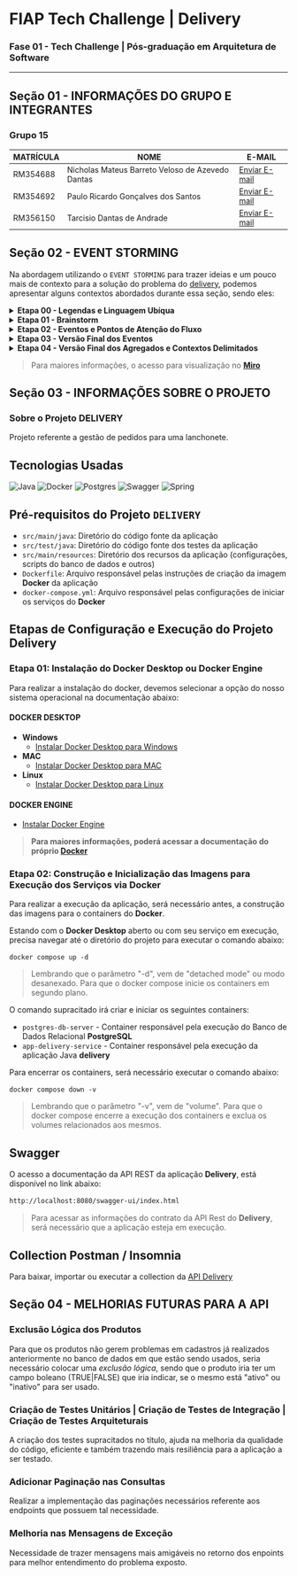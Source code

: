 #  FIAP Tech Challenge | Delivery

### Fase 01 - Tech Challenge | Pós-graduação em Arquitetura de Software

----

## Seção 01 - INFORMAÇÕES DO GRUPO E INTEGRANTES

### Grupo 15

| MATRÍCULA | NOME                                             | E-MAIL                                                       |
|-----------|--------------------------------------------------|--------------------------------------------------------------|
| RM354688  | Nicholas Mateus Barreto Veloso de Azevedo Dantas | [Enviar E-mail](mailto:nicholas.mateus@gmail.com)            |
| RM354692  | Paulo Ricardo Gonçalves dos Santos               | [Enviar E-mail](mailto:pricardo.ti@gmail.com)                |
| RM356150  | Tarcisio Dantas de Andrade                       | [Enviar E-mail](mailto:tarcisiodantas_deandrade@hotmail.com) |

## Seção 02 - EVENT STORMING

Na abordagem utilizando o ```EVENT STORMING``` para trazer ideias e um pouco mais de contexto para a solução do problema
do [delivery](./docs/contexto/delivery-tech-challenge-fiap.md), podemos apresentar alguns contextos abordados durante
essa seção, sendo eles:

<details>
<summary>  <b>Etapa 00 - Legendas e Linguagem Ubíqua</b> </summary>

![Legendas](docs/images/etapa-00_legendas.svg)
![Linguagem Ubíqua](docs/images/etapa-00_linguagem-ubiqua.svg)

</details>

<details>
<summary>  <b>Etapa 01 - Brainstorm</b> </summary>

![Brainstorm](docs/images/etapa-01_brainstorm.svg)

</details>

<details>
<summary>  <b>Etapa 02 - Eventos e Pontos de Atenção do Fluxo</b> </summary>

![Eventos e Pontos de Atenção](docs/images/etapa-02_eventos-e-pontos-de-atencao.svg)

</details>

<details>
<summary>  <b>Etapa 03 - Versão Final dos Eventos</b> </summary>

![Versão Final dos Eventos](docs/images/etapa-03_versao-final-eventos.svg)

</details>

<details>
<summary>  <b>Etapa 04 - Versão Final dos Agregados e Contextos Delimitados</b> </summary>

![Versão Final dos Agregados e Contextos Delimitados](docs/images/etapa-04_versao-final-agregados-e-contextos-delimitados.svg)

</details>

> Para maiores informações, o acesso para visualização no **[Miro](https://encurtador.com.br/1XQOW)**

## Seção 03 - INFORMAÇÕES SOBRE O PROJETO

### Sobre o Projeto DELIVERY

Projeto referente a gestão de pedidos para uma lanchonete.

## Tecnologias Usadas

![Java](https://img.shields.io/badge/java_22-%23ED8B00.svg?style=for-the-badge&logo=openjdk&logoColor=white)
![Docker](https://img.shields.io/badge/docker-%230db7ed.svg?style=for-the-badge&logo=docker&logoColor=white)
![Postgres](https://img.shields.io/badge/postgres-%23316192.svg?style=for-the-badge&logo=postgresql&logoColor=white)
![Swagger](https://img.shields.io/badge/-Swagger-%23Clojure?style=for-the-badge&logo=swagger&logoColor=white)
![Spring](https://img.shields.io/badge/spring-%236DB33F.svg?style=for-the-badge&logo=spring&logoColor=white)

## Pré-requisitos do Projeto ```DELIVERY```

- `src/main/java`: Diretório do código fonte da aplicação
- `src/test/java`: Diretório do código fonte dos testes da aplicação
- `src/main/resources`: Diretório dos recursos da aplicação (configurações, scripts do banco de dados e outros)
- <code>Dockerfile</code>:  Arquivo responsável pelas instruções de criação da imagem **Docker** da aplicação
- `docker-compose.yml`: Arquivo responsável pelas configurações de iniciar os serviços do **Docker**

## Etapas de Configuração e Execução do Projeto **Delivery**

### Etapa 01: Instalação do Docker Desktop ou Docker Engine

Para realizar a instalação do docker, devemos selecionar a opção do nosso sistema operacional na documentação abaixo:

#### DOCKER DESKTOP

- **Windows**
    - [Instalar Docker Desktop para Windows](https://docs.docker.com/desktop/install/windows-install/)
- **MAC**
    - [Instalar Docker Desktop para MAC](https://docs.docker.com/desktop/install/mac-install/)
- **Linux**
    - [Instalar Docker Desktop para Linux](https://docs.docker.com/desktop/install/linux-install/)

#### DOCKER ENGINE

- [Instalar Docker Engine](https://docs.docker.com/engine/install/)

> **Para maiores informações, poderá acessar a documentação do próprio [Docker](https://www.docker.com/get-started/)**

### Etapa 02: Construção e Inicialização das Imagens para Execução dos Serviços via Docker

Para realizar a execução da aplicação, será necessário antes, a construção das imagens para o containers do **Docker**.

Estando com o **Docker Desktop** aberto ou com seu serviço em execução, precisa navegar até o diretório do projeto para
executar o comando abaixo:

```docker
docker compose up -d
```

> Lembrando que o parâmetro "-d", vem de "detached mode" ou modo desanexado.
> Para que o docker compose inicie os containers em segundo plano.

O comando supracitado irá criar e iniciar os seguintes containers:

- ```postgres-db-server``` - Container responsável pela execução do Banco de Dados Relacional **PostgreSQL**
- ```app-delivery-service``` - Container responsável pela execução da aplicação Java **delivery**

Para encerrar os containers, será necessário executar o comando abaixo:

```docker
docker compose down -v
```

> Lembrando que o parâmetro "-v", vem de "volume".
> Para que o docker compose encerre a execução dos containers e exclua os volumes relacionados aos mesmos.

## Swagger

O acesso a documentação da API REST da aplicação **Delivery**, está disponível no link abaixo:

```html
http://localhost:8080/swagger-ui/index.html
```

> Para acessar as informações do contrato da API Rest do **Delivery**, será necessário que a aplicação esteja
> em execução.
 
 
## Collection Postman / Insomnia

Para baixar, importar ou executar a collection da [API Delivery](https://documenter.getpostman.com/view/9810786/2sA3QwbVKY)

## Seção 04 - MELHORIAS FUTURAS PARA A API

### Exclusão Lógica dos Produtos

Para que os produtos não gerem problemas em cadastros já realizados anteriormente no banco de dados em que estão
sendo usados, seria necessário colocar uma *exclusão lógica*, sendo que o produto iria ter um campo boleano (TRUE|FALSE)
que iria indicar, se o mesmo está "ativo" ou "inativo" para ser usado.

### Criação de Testes Unitários | Criação de Testes de Integração | Criação de Testes Arquiteturais

A criação dos testes supracitados no título, ajuda na melhoria da qualidade do código, eficiente e também trazendo mais
resiliência para a aplicação a ser testado.

### Adicionar Paginação nas Consultas

Realizar a implementação das paginações necessários referente aos endpoints que possuem tal necessidade.

### Melhoria nas Mensagens de Exceção

Necessidade de trazer mensagens mais amigáveis no retorno dos enpoints para melhor entendimento do problema exposto.